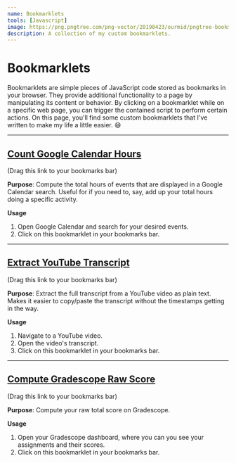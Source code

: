 ```yaml
---
name: Bookmarklets
tools: [Javascript]
image: https://png.pngtree.com/png-vector/20190423/ourmid/pngtree-bookmark-icon-vector-illustration-in-filled-style-for-any-purpose-png-image_975418.jpg
description: A collection of my custom bookmarklets.
---
```


# Bookmarklets

Bookmarklets are simple pieces of JavaScript code stored as bookmarks in your browser. They provide additional functionality to a page by manipulating its content or behavior. By clicking on a bookmarklet while on a specific web page, you can trigger the contained script to perform certain actions. On this page, you'll find some custom bookmarklets that I've written to make my life a little easier. :smile:

---

## [Count Google Calendar Hours](javascript:var%20%24jscomp%3D%24jscomp%7C%7C%7B%7D%3B%24jscomp.scope%3D%7B%7D%3B%24jscomp.arrayIteratorImpl%3Dfunction(a)%7Bvar%20c%3D0%3Breturn%20function()%7Breturn%20c%3Ca.length%3F%7Bdone%3A!1%2Cvalue%3Aa%5Bc%2B%2B%5D%7D%3A%7Bdone%3A!0%7D%7D%7D%3B%24jscomp.arrayIterator%3Dfunction(a)%7Breturn%7Bnext%3A%24jscomp.arrayIteratorImpl(a)%7D%7D%3B%24jscomp.makeIterator%3Dfunction(a)%7Bvar%20c%3D%22undefined%22!%3Dtypeof%20Symbol%26%26Symbol.iterator%26%26a%5BSymbol.iterator%5D%3Bif(c)return%20c.call(a)%3Bif(%22number%22%3D%3Dtypeof%20a.length)return%20%24jscomp.arrayIterator(a)%3Bthrow%20Error(String(a)%2B%22%20is%20not%20an%20iterable%20or%20ArrayLike%22)%3B%7D%3Bvar%20reg%3D%2F(%5Cd%2B(%3A%5Cd%2B)%3F(am%7Cpm)%3F)%20%5Cu2013%20(%5Cd%2B(%3A%5Cd%2B)%3F(am%7Cpm))%2F%2Ctotal%3D0%3Bdocument.querySelectorAll(%22div%5Brole%3Dgridcell%5D%22).forEach(function(a)%7Ba%3Da.innerHTML%3Breg.test(a)%26%26(total%2B%3DdurationInHours(a))%7D)%3Balert(%22The%20total%20time%20on%20this%20search%20page%20is%20%22%2Btotal%2B%22%20hours!%22)%3Bfunction%20durationInHours(a)%7Ba%3Da.split(%22%20%5Cu2013%20%22)%3Bif(null%3D%3D%3Da%5B0%5D.match(%2Fam%7Cpm%2F))%7Bvar%20c%3Da%5B1%5D.match(%2Fam%7Cpm%2F)%3Ba%5B0%5D%2B%3Dc%5B0%5D%7Da%3Da.map(function(e)%7Bvar%20b%3De.match(%2F%5Cd%2B%3A%5Cd%2B%7C%5Cd%2B%2F)%5B0%5D%3Be%3De.match(%2Fam%7Cpm%2F)%5B0%5D%3Bvar%20d%3D%24jscomp.makeIterator(b.includes(%22%3A%22)%3Fb.split(%22%3A%22)%3A%5Bb%2C%2200%22%5D)%3Bb%3Dd.next().value%3Bd%3Dd.next().value%3Bb%3DparseInt(b)%3Bd%3DparseInt(d)%3B%22pm%22%3D%3D%3De%26%2612!%3D%3Db%26%26(b%2B%3D12)%3B%22am%22%3D%3D%3De%26%2612%3D%3D%3Db%26%26(b%3D0)%3Breturn%20b%2Bd%2F60%7D)%3Ba%3Da%5B1%5D-a%5B0%5D%3B0%3Ea%26%26(a%2B%3D24)%3Breturn%20a%7D%3Bvoid+0)

(Drag this link to your bookmarks bar)

**Purpose**: Compute the total hours of events that are displayed in a Google Calendar search. Useful for if you need to, say, add up your total hours doing a specific activity.

**Usage**  
1. Open Google Calendar and search for your desired events.
2. Click on this bookmarklet in your bookmarks bar.

---

## [Extract YouTube Transcript](javascript:var%20elements%3Ddocument.querySelectorAll(%22yt-formatted-string.segment-text.style-scope.ytd-transcript-segment-renderer%22)%2Ctranscript%3D%22%22%3Belements.forEach(function(a)%7Btranscript%2B%3Da.textContent%2B%22%20%22%7D)%3Btranscript%3Dtranscript.replace(%2F%5Cn%2Fg%2C%22%20%22).trim()%3Bvar%20newWindow%3Dwindow.open(%22%22%2C%22_blank%22)%3BnewWindow.document.write(%22%3Chtml%3E%3Chead%3E%3Ctitle%3EYouTube%20Transcript%3C%2Ftitle%3E%3C%2Fhead%3E%3Cbody%3E%22)%3BnewWindow.document.write('%3Ctextarea%20style%3D%22width%3A100%25%3Bheight%3A100%25%3B%22%20readonly%3E')%3BnewWindow.document.write(transcript)%3BnewWindow.document.write(%22%3C%2Ftextarea%3E%22)%3BnewWindow.document.write(%22%3C%2Fbody%3E%3C%2Fhtml%3E%22)%3Bvoid+0)

(Drag this link to your bookmarks bar)

**Purpose**: Extract the full transcript from a YouTube video as plain text. Makes it easier to copy/paste the transcript without the timestamps getting in the way.

**Usage**  
1. Navigate to a YouTube video.
2. Open the video's transcript.
3. Click on this bookmarklet in your bookmarks bar.

---

## [Compute Gradescope Raw Score](javascript:var%20%24jscomp%3D%24jscomp%7C%7C%7B%7D%3B%24jscomp.scope%3D%7B%7D%3B%24jscomp.createTemplateTagFirstArg%3Dfunction(a)%7Breturn%20a.raw%3Da%7D%3B%24jscomp.createTemplateTagFirstArgWithRaw%3Dfunction(a%2Cb)%7Ba.raw%3Db%3Breturn%20a%7D%3B%24jscomp.arrayIteratorImpl%3Dfunction(a)%7Bvar%20b%3D0%3Breturn%20function()%7Breturn%20b%3Ca.length%3F%7Bdone%3A!1%2Cvalue%3Aa%5Bb%2B%2B%5D%7D%3A%7Bdone%3A!0%7D%7D%7D%3B%24jscomp.arrayIterator%3Dfunction(a)%7Breturn%7Bnext%3A%24jscomp.arrayIteratorImpl(a)%7D%7D%3B%24jscomp.makeIterator%3Dfunction(a)%7Bvar%20b%3D%22undefined%22!%3Dtypeof%20Symbol%26%26Symbol.iterator%26%26a%5BSymbol.iterator%5D%3Bif(b)return%20b.call(a)%3Bif(%22number%22%3D%3Dtypeof%20a.length)return%20%24jscomp.arrayIterator(a)%3Bthrow%20Error(String(a)%2B%22%20is%20not%20an%20iterable%20or%20ArrayLike%22)%3B%7D%3Bvar%20totalBeforeSlash%3D0%2CtotalAfterSlash%3D0%3Bdocument.querySelectorAll(%22.submissionStatus--score%22).forEach(function(a)%7Bvar%20b%3D%24jscomp.makeIterator(a.innerHTML.split(%22%20%2F%20%22))%3Ba%3Db.next().value%3Bb%3Db.next().value%3Ba%3DparseFloat(a)%3Bb%3DparseFloat(b)%3BtotalBeforeSlash%2B%3Da%3BtotalAfterSlash%2B%3Db%7D)%3Bvar%20percentage%3DtotalBeforeSlash%2FtotalAfterSlash*100%3Bpercentage%3DMath.round(100*percentage)%2F100%3Bvar%20alertMessage%3D%22The%20total%20is%20%22%2BtotalBeforeSlash%2B%22%20%2F%20%22%2BtotalAfterSlash%2B%22%20%3D%20%22%2Bpercentage%2B%22%25%22%3Balert(alertMessage)%3Bvoid+0)

(Drag this link to your bookmarks bar)

**Purpose**: Compute your raw total score on Gradescope.

**Usage**  
1. Open your Gradescope dashboard, where you can you see your assignments and their scores.
2. Click on this bookmarklet in your bookmarks bar.
